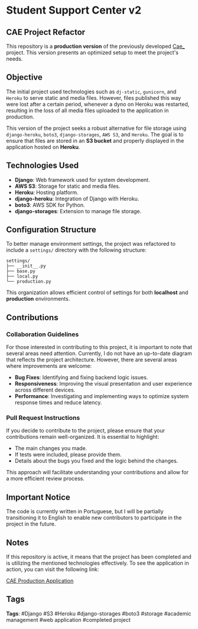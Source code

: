 # Student Support Center v2

## CAE Project Refactor

This repository is a **production version** of the previously developed [Cae_](https://github.com/vicct0r/Cae_) project. This version presents an optimized setup to meet the project's needs.

## Objective

The initial project used technologies such as `dj-static`, `gunicorn`, and `Heroku` to serve static and media files. However, files published this way were lost after a certain period, whenever a dyno on Heroku was restarted, resulting in the loss of all media files uploaded to the application in production.

This version of the project seeks a robust alternative for file storage using `django-heroku`, `boto3`, `django-storages`, `AWS S3`, and `Heroku`. The goal is to ensure that files are stored in an **S3 bucket** and properly displayed in the application hosted on **Heroku**.

## Technologies Used

- **Django**: Web framework used for system development.
- **AWS S3**: Storage for static and media files.
- **Heroku**: Hosting platform.
- **django-heroku**: Integration of Django with Heroku.
- **boto3**: AWS SDK for Python.
- **django-storages**: Extension to manage file storage.

## Configuration Structure

To better manage environment settings, the project was refactored to include a `settings/` directory with the following structure:


```
settings/
├── __init__.py
├── base.py
├── local.py
└── production.py
```


This organization allows efficient control of settings for both **localhost** and **production** environments.

## Contributions

### Collaboration Guidelines

For those interested in contributing to this project, it is important to note that several areas need attention. Currently, I do not have an up-to-date diagram that reflects the project architecture. However, there are several areas where improvements are welcome:

- **Bug Fixes**: Identifying and fixing backend logic issues.
- **Responsiveness**: Improving the visual presentation and user experience across different devices.
- **Performance**: Investigating and implementing ways to optimize system response times and reduce latency.

### Pull Request Instructions

If you decide to contribute to the project, please ensure that your contributions remain well-organized. It is essential to highlight:

- The main changes you made.
- If tests were included, please provide them.
- Details about the bugs you fixed and the logic behind the changes.

This approach will facilitate understanding your contributions and allow for a more efficient review process.

## Important Notice

The code is currently written in Portuguese, but I will be partially transitioning it to English to enable new contributors to participate in the project in the future.

## Notes

If this repository is active, it means that the project has been completed and is utilizing the mentioned technologies effectively. To see the application in action, you can visit the following link:

[CAE Production Application](https://sistema-cae-v5-ecab78bbbd3c.herokuapp.com/)

## Tags

**Tags**: #Django #S3 #Heroku #django-storages #boto3 #storage #academic management #web application #completed project

